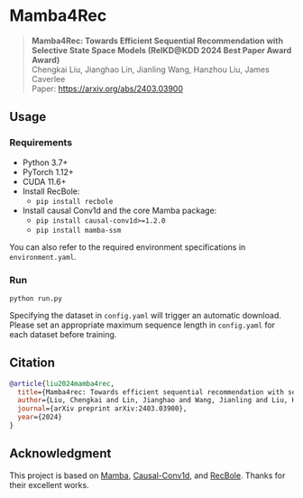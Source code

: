 # Mamba4Rec

> **Mamba4Rec: Towards Efficient Sequential Recommendation with Selective State Space Models (RelKD@KDD 2024 Best Paper Award Award)**\
> Chengkai Liu, Jianghao Lin, Jianling Wang, Hanzhou Liu, James Caverlee\
> Paper: https://arxiv.org/abs/2403.03900

## Usage

### Requirements

* Python 3.7+
* PyTorch 1.12+
* CUDA 11.6+
* Install RecBole:
  * `pip install recbole`
* Install causal Conv1d and the core Mamba package:
  * `pip install causal-conv1d>=1.2.0`
  * `pip install mamba-ssm`

You can also refer to the required environment specifications in `environment.yaml`.

### Run

```python run.py```


Specifying the dataset in `config.yaml` will trigger an automatic download. Please set an appropriate maximum sequence length in `config.yaml` for each dataset before training.


## Citation
```bibtex
@article{liu2024mamba4rec,
  title={Mamba4rec: Towards efficient sequential recommendation with selective state space models},
  author={Liu, Chengkai and Lin, Jianghao and Wang, Jianling and Liu, Hanzhou and Caverlee, James},
  journal={arXiv preprint arXiv:2403.03900},
  year={2024}
}
```


## Acknowledgment

This project is based on [Mamba](https://github.com/state-spaces/mamba), [Causal-Conv1d](https://github.com/Dao-AILab/causal-conv1d), and [RecBole](https://github.com/RUCAIBox/RecBole). Thanks for their excellent works.
